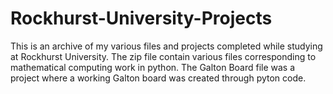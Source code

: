 # Rockhurst-University-Projects

This is an archive of my various files and projects completed while studying at Rockhurst University. The zip file contain various files corresponding to mathematical computing work in python. The Galton Board file was a project where a working Galton board was created through pyton code.
